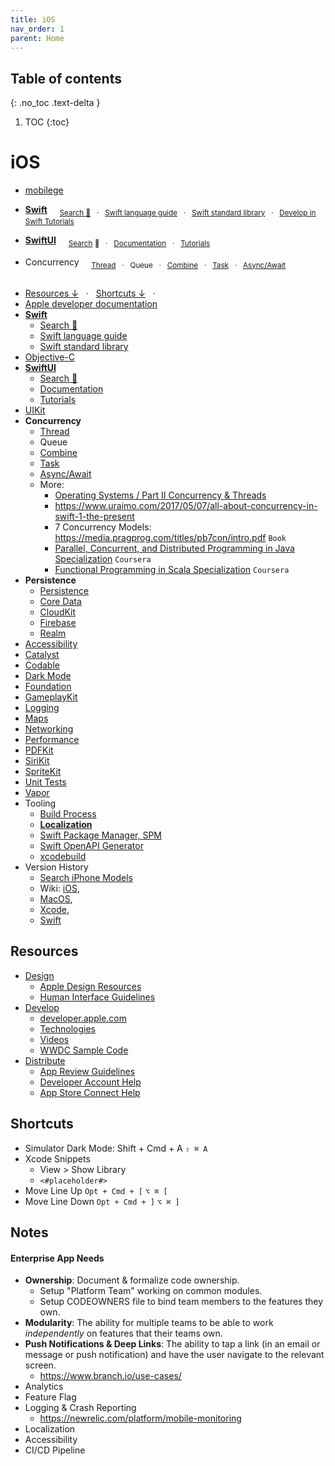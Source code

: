 ```yaml
---
title: iOS
nav_order: 1
parent: Home
---
```


## Table of contents
{: .no_toc .text-delta }

1. TOC
{:toc}

<!--- Everything above this is generated --->

# iOS

- [mobilege](https://github.com/mobilege/mobilege.github.io/blob/master/README.md) 


- [**Swift**](https://github.com/mobilege/swift/blob/master/README.md) &nbsp; &nbsp;
<sub>[Search 🔎](http://mobiledge.github.io/search/swift-lang.html) &nbsp; · &nbsp;
[Swift language guide](https://docs.swift.org/swift-book/documentation/the-swift-programming-language/) &nbsp; · &nbsp;
[Swift standard library](https://developer.apple.com/documentation/swift/swift-standard-library) &nbsp; · &nbsp;
[Develop in Swift Tutorials](https://developer.apple.com/tutorials/develop-in-swift/)</sub>

- [**SwiftUI**](https://github.com/mobilege/ios-development/blob/master/swiftui.md) &nbsp; &nbsp;
<sub>[Search](http://mobiledge.github.io/search/swiftui-views.html) 🔎 &nbsp; · &nbsp;
[Documentation](https://developer.apple.com/documentation/swiftui/) &nbsp; · &nbsp;
[Tutorials](https://developer.apple.com/tutorials/app-dev-training/getting-started-with-scrumdinger)</sub>

- Concurrency &nbsp; &nbsp;
<sub>[Thread](https://github.com/mobiledge/ios-development/blob/master/thread.md) &nbsp; · &nbsp;
Queue &nbsp; · &nbsp;
[Combine](https://github.com/mobilege/ios-development/blob/master/combine.md) &nbsp; · &nbsp;
[Task]() &nbsp; · &nbsp;
[Async/Await](https://github.com/mobiledge/ios-development/blob/master/async-await.md)</sub>

##
- [Resources ↓](#resources) &nbsp; · &nbsp; [Shortcuts ↓](#shortcuts) &nbsp; · &nbsp;
- [Apple developer documentation](https://developer.apple.com/documentation/)
- [**Swift**](https://github.com/mobilege/swift/blob/master/README.md)
  - [Search 🔎](http://mobiledge.github.io/search/swift-lang.html)
  - [Swift language guide](https://docs.swift.org/swift-book/documentation/the-swift-programming-language/)
  - [Swift standard library](https://developer.apple.com/documentation/swift/swift-standard-library)
- [Objective-C](https://github.com/mobilege/ios-development/blob/master/objective-c.md)
- [**SwiftUI**](https://github.com/mobilege/ios-development/blob/master/swiftui.md)
  - [Search 🔎](http://mobiledge.github.io/search/swiftui-views.html)
  - [Documentation](https://developer.apple.com/documentation/swiftui/)
  - [Tutorials](https://developer.apple.com/tutorials/swiftui)
- [UIKit](https://github.com/mobilege/ios-development/blob/master/uikit.md)
- **Concurrency**
  - [Thread](https://github.com/mobiledge/ios-development/blob/master/thread.md)
  - Queue
  - [Combine](https://github.com/mobilege/ios-development/blob/master/combine.md)
  - [Task]()
  - [Async/Await](https://github.com/mobiledge/ios-development/blob/master/async-await.md)
  - More:
    - [Operating Systems / Part II Concurrency & Threads](https://github.com/mobiledge/operating-systems/blob/main/README.md#part-ii-concurrency--threads)
    - https://www.uraimo.com/2017/05/07/all-about-concurrency-in-swift-1-the-present
    - 7 Concurrency Models: https://media.pragprog.com/titles/pb7con/intro.pdf `Book`
    - [Parallel, Concurrent, and Distributed Programming in Java Specialization](https://www.coursera.org/specializations/pcdp) `Coursera`
    - [Functional Programming in Scala Specialization](https://www.coursera.org/specializations/scala) `Coursera`
- **Persistence**
  - [Persistence](https://github.com/mobilege/ios-development/blob/master/persistence.md)
  - [Core Data](https://github.com/mobilege/ios-development/blob/master/coredata.md)
  - [CloudKit](https://github.com/mobilege/ios-development/blob/master/CloudKit.md#cloudkit)
  - [Firebase](https://github.com/mobilege/ios-development/blob/master/firebase.md)
  - [Realm](https://github.com/mobilege/ios-development/blob/master/realm.md)
- [Accessibility](https://github.com/mobilege/ios-development/blob/master/accessibility.md)
- [Catalyst](https://github.com/mobilege/ios-development/blob/master/catalyst.md)
- [Codable](https://github.com/mobilege/ios-development/blob/master/codable.md)
- [Dark Mode](https://github.com/mobilege/ios-development/blob/master/dark-mode.md)
- [Foundation](https://github.com/mobilege/ios-development/blob/master/foundation.md)
- [GameplayKit](https://github.com/mobilege/ios-development/blob/master/gameplaykit.md)
- [Logging](https://github.com/mobilege/ios-development/blob/master/logging.md)
- [Maps](https://github.com/mobilege/ios-development/blob/master/mapkit.md)
- [Networking](https://github.com/mobilege/ios-development/blob/master/networking.md)
- [Performance](https://github.com/mobilege/ios-development/blob/master/performance.md)
- [PDFKit](https://github.com/mobilege/ios-development/blob/master/pdfkit.md)
- [SiriKit](https://github.com/mobilege/ios-development/blob/master/sirikit.md)
- [SpriteKit](https://github.com/mobilege/ios-development/blob/master/spritekit.md)
- [Unit Tests](https://github.com/mobilege/ios-development/blob/master/unit-tests.md)
- [Vapor](https://github.com/mobiledge/ios-development/blob/master/vapor.md)
- Tooling
  - [Build Process](https://github.com/mobilege/ios-development/blob/master/build-process.md)
  - [**Localization**](https://github.com/mobiledge/ios-development/blob/master/localization.md#localization)
  - [Swift Package Manager, SPM](https://github.com/mobilege/ios-development/blob/master/swift-package-manager.md)
  - [Swift OpenAPI Generator](https://github.com/mobiledge/ios-development/blob/master/swift-openapi-generator.md)
  - [xcodebuild](https://github.com/mobiledge/ios-development/blob/master/xcodebuild.md)
- Version History
  - [Search iPhone Models](http://mobiledge.github.io/search/iphone-models.html)
  - Wiki: [iOS](https://en.wikipedia.org/wiki/IOS_version_history), 
  - [MacOS](https://en.wikipedia.org/wiki/MacOS#Release_history), 
  - [Xcode](https://en.wikipedia.org/wiki/Xcode#Version_history), 
  - [Swift](https://swift.org/download/#releases)

## Resources

- [Design](https://github.com/mobilege/ios-development/blob/master/design.md)
  - [Apple Design Resources](https://developer.apple.com/design/resources/) 
  - [Human Interface Guidelines](https://developer.apple.com/design/human-interface-guidelines/)
- [Develop](https://github.com/mobilege/ios-development/blob/master/README.md)
  - [developer.apple.com](https://developer.apple.com)
  - [Technologies](https://developer.apple.com/documentation/technologies)
  - [Videos](https://developer.apple.com/videos/)
  - [WWDC Sample Code](https://developer.apple.com/sample-code/wwdc/2023/)
- [Distribute](https://github.com/mobilege/ios-development/blob/master/distribute.md)
  - [App Review Guidelines](https://developer.apple.com/app-store/review/guidelines/)</sub>
  - [Developer Account Help](https://developer.apple.com/help/account/)
  - [App Store Connect Help](https://developer.apple.com/help/app-store-connect/)



## Shortcuts
- Simulator Dark Mode: Shift + Cmd + A `⇧ ⌘ A`
- Xcode Snippets
  - View > Show Library
  - `<#placeholder#>`
- Move Line Up  `Opt + Cmd + [` `⌥ ⌘ [`
- Move Line Down  `Opt + Cmd + ]` `⌥ ⌘ ]`

## Notes
#### Enterprise App Needs
- **Ownership**: Document & formalize code ownership.
  - Setup "Platform Team" working on common modules.
  - Setup CODEOWNERS file to bind team members to the features they own. 
- **Modularity**: The ability for multiple teams to be able to work _independently_ on features that their teams own.  
- **Push Notifications & Deep Links**: The ability to tap a link (in an email or message or push notification) and have the user navigate to the relevant screen.
  - https://www.branch.io/use-cases/
- Analytics
- Feature Flag 
- Logging & Crash Reporting
  - https://newrelic.com/platform/mobile-monitoring
- Localization
- Accessibility
- CI/CD Pipeline


